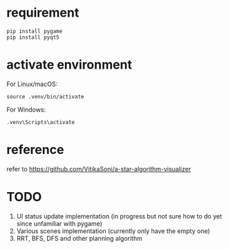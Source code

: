 # requirement
   ```
   pip install pygame
   pip install pyqt5
   ```

   
# activate environment
For Linux/macOS:
   ```
   source .venv/bin/activate
   ```
For Windows:
   ```
   .venv\Scripts\activate
   ```
# reference 
refer to https://github.com/VitikaSoni/a-star-algorithm-visualizer

# TODO
1. UI status update implementation (in progress but not sure how to do yet since unfamiliar with pygame)
2. Various scenes implementation (currently only have the empty one)
3. RRT, BFS, DFS and other planning algorithm